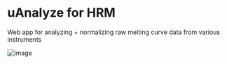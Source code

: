 # uAnalyze for HRM
Web app for analyzing + normalizing raw melting curve data from various instruments

![image](https://github.com/zachdwight/uAnalyze-HRM/assets/5149528/27616cfd-e44a-40da-bbe7-8521b262a656)

